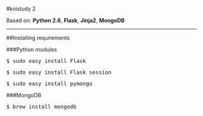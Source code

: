 #koistudy 2

Based on: **Python 2.6**, **Flask**, **Jinja2**, **MongoDB**

----------
##Installing requirements

###Python modules
<pre>$ sudo easy_install Flask</pre>
~~<pre>$ sudo easy_install Flask_session</pre>~~
<pre>$ sudo easy_install pymongo</pre>

###MongoDB
<pre>$ brew install mongodb</pre>
